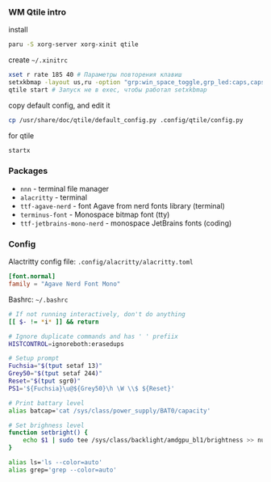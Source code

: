 
### WM Qtile intro
install
```sh
paru -S xorg-server xorg-xinit qtile
```
create `~/.xinitrc`
```sh
xset r rate 185 40 # Параметры повторения клавиш
setxkbmap -layout us,ru -option "grp:win_space_toggle,grp_led:caps,caps:super" # Раскладка клавиатуры
qtile start # Запуск не в exec, чтобы работал setxkbmap 
```
copy default config, and edit it
```sh
cp /usr/share/doc/qtile/default_config.py .config/qtile/config.py
```

for qtile
```sh
startx
```

### Packages

- `nnn` - terminal file manager
- `alacritty` - terminal
- `ttf-agave-nerd` - font Agave from nerd fonts library (terminal)
- `terminus-font` - Monospace bitmap font (tty)
- `ttf-jetbrains-mono-nerd` - monospace JetBrains fonts (coding)

### Config

Alactritty config file: `.config/alacritty/alacritty.toml`
```toml
[font.normal]
family = "Agave Nerd Font Mono"
```

Bashrc: `~/.bashrc`
```sh
# If not running interactively, don't do anything
[[ $- != *i* ]] && return

# Ignore duplicate commands and has ' ' prefiix
HISTCONTROL=ignoreboth:erasedups

# Setup prompt
Fuchsia="$(tput setaf 13)"
Grey50="$(tput setaf 244)"
Reset="$(tput sgr0)"
PS1='${Fuchsia}\u@${Grey50}\h \W \\$ ${Reset}'

# Print battary level
alias batcap='cat /sys/class/power_supply/BAT0/capacity'

# Set brighness level
function setbright() {
	echo $1 | sudo tee /sys/class/backlight/amdgpu_bl1/brightness >> null
}

alias ls='ls --color=auto'
alias grep='grep --color=auto'
```
